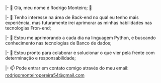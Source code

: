 |- 👋 Olá, meu nome é Rodrigo Monteiro; 🦖

|- 👀 Tenho interesse na área de Back-end no qual eu tenho mais experiência, mas futuramente irei aprimorar as minhas habilidades nas tecnologias Fron-end;

|- 🌱 Estou me aprimorando a cada dia na linguagem Python, e buscando conhecimento nas tecnologias de Banco de dados;

|- 💞️ Estou pronto para colaborar e solucionar o que vier pela frente com determinação e responsabilidade;

|- 📫 Pode entrar em contato comigo através do meu email: rodrigomonteiropereira54@gmail.com
